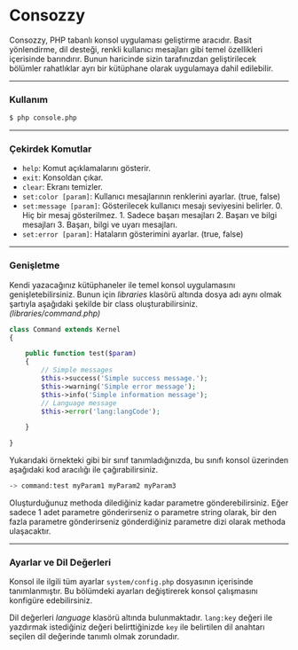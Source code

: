Consozzy
========

Consozzy, PHP tabanlı konsol uygulaması geliştirme aracıdır. Basit yönlendirme, dil desteği,
renkli kullanıcı mesajları gibi temel özellikleri içerisinde barındırır. Bunun haricinde 
sizin tarafınızdan geliştirilecek bölümler rahatlıklar ayrı bir kütüphane olarak uygulamaya
dahil edilebilir.

***
### Kullanım
```bash
$ php console.php
```

***
### Çekirdek Komutlar


* `help`: Komut açıklamalarını gösterir.
* `exit`: Konsoldan çıkar.
* `clear`: Ekranı temizler.
* `set:color [param]`: Kullanıcı mesajlarının renklerini ayarlar. (true, false)
* `set:message [param]`: Gösterilecek kullanıcı mesajı seviyesini belirler. 
				 0. Hiç bir mesaj gösterilmez.
				 1. Sadece başarı mesajları
				 2. Başarı ve bilgi mesajları
				 3. Başarı, bilgi ve uyarı mesajları.
* `set:error [param]`: Hataların gösterimini ayarlar. (true, false)

***
### Genişletme

Kendi yazacağınız kütüphaneler ile temel konsol uygulamasını genişletebilirsiniz.
Bunun için *libraries* klasörü altında dosya adı aynı olmak şartıyla aşağıdaki 
şekilde bir class oluşturabilirsiniz. *(libraries/command.php)*

```php
class Command extends Kernel
{

	public function test($param)
	{
		// Simple messages
		$this->success('Simple success message.');
		$this->warning('Simple error message');
		$this->info('Simple information message');
		// Language message
		$this->error('lang:langCode');

	}

}
```

Yukarıdaki örnekteki gibi bir sınıf tanımladığınızda, bu sınıfı konsol üzerinden
aşağıdaki kod aracılığı ile çağırabilirsiniz.

```bash
-> command:test myParam1 myParam2 myParam3
```

Oluşturduğunuz methoda dilediğiniz kadar parametre gönderebilirsiniz. Eğer sadece 1
adet parametre gönderirseniz o parametre string olarak, bir den fazla parametre 
gönderirseniz gönderdiğiniz parametre dizi olarak methoda ulaşacaktır. 

***
### Ayarlar ve Dil Değerleri

Konsol ile ilgili tüm ayarlar `system/config.php` dosyasının içerisinde tanımlanmıştır.
Bu bölümdeki ayarları değiştirerek konsol çalışmasını konfigüre edebilirsiniz.

Dil değerleri *language* klasörü altında bulunmaktadır. `lang:key` değeri ile yazdırmak 
istediğiniz değeri belirttiğinizde `key` ile belirtilen dil anahtarı seçilen dil
değerinde tanımlı olmak zorundadır. 





